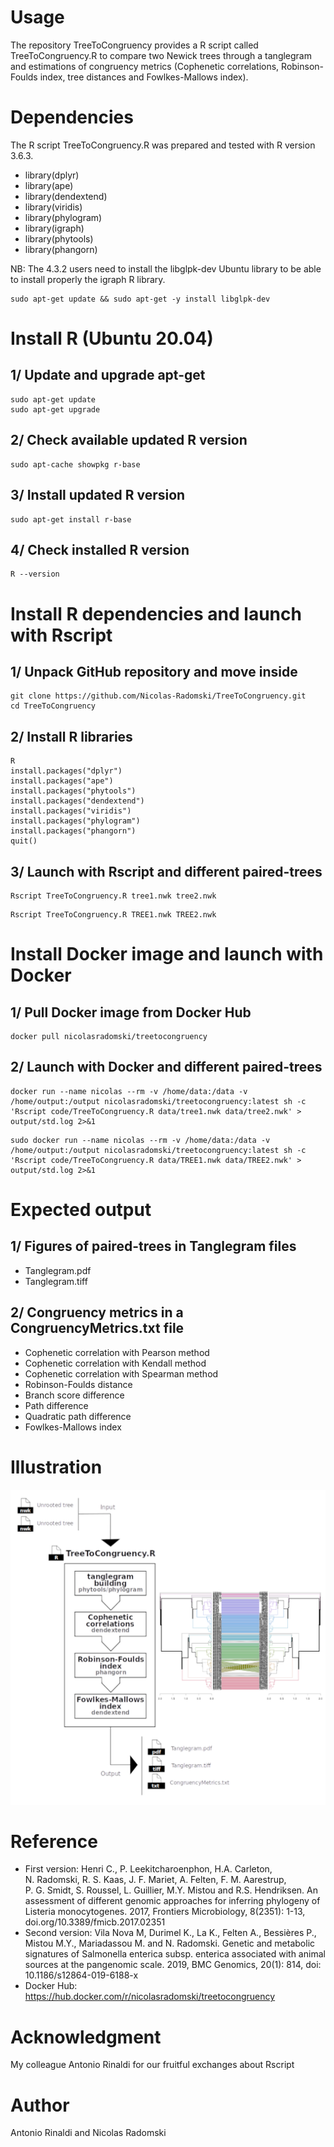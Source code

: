 # Usage
The repository TreeToCongruency provides a R script called TreeToCongruency.R to compare two Newick trees through a tanglegram and estimations of congruency metrics (Cophenetic correlations, Robinson-Foulds index, tree distances and Fowlkes-Mallows index).
# Dependencies
The R script TreeToCongruency.R was prepared and tested with R version 3.6.3.
- library(dplyr)
- library(ape)
- library(dendextend)
- library(viridis)
- library(phylogram)
- library(igraph)
- library(phytools)
- library(phangorn)

NB: The 4.3.2 users need to install the libglpk-dev Ubuntu library to be able to install properly the igraph R library.
```
sudo apt-get update && sudo apt-get -y install libglpk-dev
```
# Install R (Ubuntu 20.04)
## 1/ Update and upgrade apt-get
```
sudo apt-get update
sudo apt-get upgrade
```
## 2/ Check available updated R version
```
sudo apt-cache showpkg r-base
```
## 3/ Install updated R version
```
sudo apt-get install r-base
```
## 4/ Check installed R version
```
R --version
```
# Install R dependencies and launch with Rscript
## 1/ Unpack GitHub repository and move inside
```
git clone https://github.com/Nicolas-Radomski/TreeToCongruency.git
cd TreeToCongruency
```
## 2/ Install R libraries
```
R
install.packages("dplyr")
install.packages("ape")
install.packages("phytools")
install.packages("dendextend")
install.packages("viridis")
install.packages("phylogram")
install.packages("phangorn")
quit()
```
## 3/ Launch with Rscript and different paired-trees
```
Rscript TreeToCongruency.R tree1.nwk tree2.nwk
```
```
Rscript TreeToCongruency.R TREE1.nwk TREE2.nwk
```
# Install Docker image and launch with Docker
## 1/ Pull Docker image from Docker Hub
```
docker pull nicolasradomski/treetocongruency
```
## 2/ Launch with Docker and different paired-trees
```
docker run --name nicolas --rm -v /home/data:/data -v /home/output:/output nicolasradomski/treetocongruency:latest sh -c 'Rscript code/TreeToCongruency.R data/tree1.nwk data/tree2.nwk' > output/std.log 2>&1
```
```
sudo docker run --name nicolas --rm -v /home/data:/data -v /home/output:/output nicolasradomski/treetocongruency:latest sh -c 'Rscript code/TreeToCongruency.R data/TREE1.nwk data/TREE2.nwk' > output/std.log 2>&1
```
# Expected output
## 1/ Figures of paired-trees in Tanglegram files
- Tanglegram.pdf
- Tanglegram.tiff
## 2/ Congruency metrics in a CongruencyMetrics.txt file
- Cophenetic correlation with Pearson method
- Cophenetic correlation with Kendall method
- Cophenetic correlation with Spearman method
- Robinson-Foulds distance
- Branch score difference
- Path difference
- Quadratic path difference
- Fowlkes-Mallows index
# Illustration
![PCA figure](https://github.com/Nicolas-Radomski/TreeToCongruency/blob/main/illustration.png)
# Reference
- First version: Henri C., P. Leekitcharoenphon, H.A. Carleton, N. Radomski, R. S. Kaas, J. F. Mariet, A. Felten, F. M. Aarestrup, P. G. Smidt, S. Roussel, L. Guillier, M.Y. Mistou and R.S. Hendriksen. An assessment of different genomic approaches for inferring phylogeny of Listeria monocytogenes. 2017, Frontiers Microbiology, 8(2351): 1-13, doi.org/10.3389/fmicb.2017.02351
- Second version: Vila Nova M, Durimel K., La K., Felten A., Bessières P., Mistou M.Y., Mariadassou M. and N. Radomski. Genetic and metabolic signatures of Salmonella enterica subsp. enterica associated with animal sources at the pangenomic scale. 2019, BMC Genomics, 20(1): 814, doi: 10.1186/s12864-019-6188-x
- Docker Hub: https://hub.docker.com/r/nicolasradomski/treetocongruency
# Acknowledgment
My colleague Antonio Rinaldi for our fruitful exchanges about Rscript
# Author
Antonio Rinaldi and Nicolas Radomski
